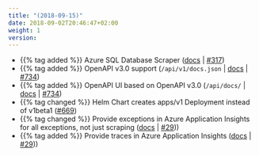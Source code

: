 ```yaml
---
title: "(2018-09-15)"
date: 2018-09-02T20:46:47+02:00
weight: 1
version:
---
```


- {{% tag added %}} Azure SQL Database Scraper ([docs](https://promitor.io/configuration/v1.x/metrics/sql-database) | [#317](https://github.com/tomkerkhove/promitor/issues/317))
- {{% tag added %}} OpenAPI v3.0 support (`/api/v1/docs.json` | [docs](ttps://promitor.io/operations/#exploring-our-rest-apis) | [#734](https://github.com/tomkerkhove/promitor/issues/734))
- {{% tag added %}} OpenAPI UI based on OpenAPI v3.0 (`/api/docs/` | [docs](ttps://promitor.io/operations/#exploring-our-rest-apis) | [#734](https://github.com/tomkerkhove/promitor/issues/734))
- {{% tag changed %}} Helm Chart creates apps/v1 Deployment instead of v1beta1 ([#669](https://github.com/tomkerkhove/promitor/issues/669))
- {{% tag changed %}} Provide exceptions in Azure Application Insights for all exceptions, not just scraping ([docs](https://promitor.io/configuration/v1.x/runtime#azure-application-insights) | [#29](https://github.com/tomkerkhove/promitor/issues/29)))
- {{% tag added %}} Provide traces in Azure Application Insights ([docs](https://promitor.io/configuration/v1.x/runtime#azure-application-insights) | [#29](https://github.com/tomkerkhove/promitor/issues/29)))
